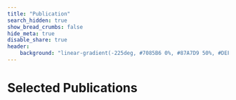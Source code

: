 ```yaml
---
title: "Publication"
search_hidden: true
show_bread_crumbs: false
hide_meta: true
disable_share: true
header:
    background: "linear-gradient(-225deg, #7085B6 0%, #87A7D9 50%, #DEF3F8 100%);"
---
```

# Selected Publications
